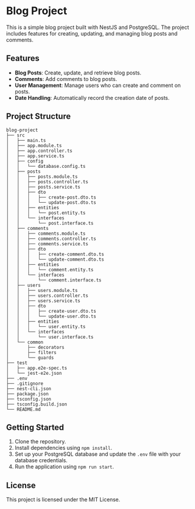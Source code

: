 # Blog Project

This is a simple blog project built with NestJS and PostgreSQL. The project includes features for creating, updating, and managing blog posts and comments.

## Features

- **Blog Posts**: Create, update, and retrieve blog posts.
- **Comments**: Add comments to blog posts.
- **User Management**: Manage users who can create and comment on posts.
- **Date Handling**: Automatically record the creation date of posts.

## Project Structure

```
blog-project
├── src
│   ├── main.ts
│   ├── app.module.ts
│   ├── app.controller.ts
│   ├── app.service.ts
│   ├── config
│   │   └── database.config.ts
│   ├── posts
│   │   ├── posts.module.ts
│   │   ├── posts.controller.ts
│   │   ├── posts.service.ts
│   │   ├── dto
│   │   │   ├── create-post.dto.ts
│   │   │   └── update-post.dto.ts
│   │   ├── entities
│   │   │   └── post.entity.ts
│   │   └── interfaces
│   │       └── post.interface.ts
│   ├── comments
│   │   ├── comments.module.ts
│   │   ├── comments.controller.ts
│   │   ├── comments.service.ts
│   │   ├── dto
│   │   │   ├── create-comment.dto.ts
│   │   │   └── update-comment.dto.ts
│   │   ├── entities
│   │   │   └── comment.entity.ts
│   │   └── interfaces
│   │       └── comment.interface.ts
│   ├── users
│   │   ├── users.module.ts
│   │   ├── users.controller.ts
│   │   ├── users.service.ts
│   │   ├── dto
│   │   │   ├── create-user.dto.ts
│   │   │   └── update-user.dto.ts
│   │   ├── entities
│   │   │   └── user.entity.ts
│   │   └── interfaces
│   │       └── user.interface.ts
│   └── common
│       ├── decorators
│       ├── filters
│       └── guards
├── test
│   ├── app.e2e-spec.ts
│   └── jest-e2e.json
├── .env
├── .gitignore
├── nest-cli.json
├── package.json
├── tsconfig.json
├── tsconfig.build.json
└── README.md
```

## Getting Started

1. Clone the repository.
2. Install dependencies using `npm install`.
3. Set up your PostgreSQL database and update the `.env` file with your database credentials.
4. Run the application using `npm run start`.

## License

This project is licensed under the MIT License.